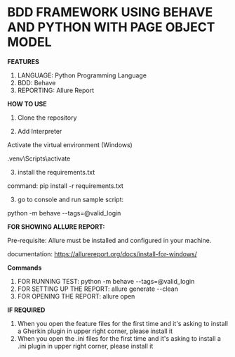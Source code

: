 # BDD FRAMEWORK USING BEHAVE AND PYTHON WITH PAGE OBJECT MODEL


**FEATURES**
1. LANGUAGE: Python Programming Language
2. BDD: Behave
3. REPORTING: Allure Report


**HOW TO USE**
1. Clone the repository

2. Add Interpreter

Activate the virtual environment (Windows)

.venv\Scripts\activate

   
3. install the requirements.txt
   
command: pip install -r requirements.txt

3. go to console and run sample script:

python -m behave --tags=@valid_login






**FOR SHOWING ALLURE REPORT:**

Pre-requisite: Allure must be installed and configured in your machine.

documentation: https://allurereport.org/docs/install-for-windows/


**Commands**
1. FOR RUNNING TEST: python -m behave --tags=@valid_login
2. FOR SETTING UP THE REPORT: allure generate --clean
3. FOR OPENING THE REPORT: allure open


**IF REQUIRED**
1. When you open the feature files for the first time and it's asking to install a Gherkin plugin in upper right corner, please install it
2. When you open the .ini files for the first time and it's asking to install a .ini plugin in upper right corner, please install it

